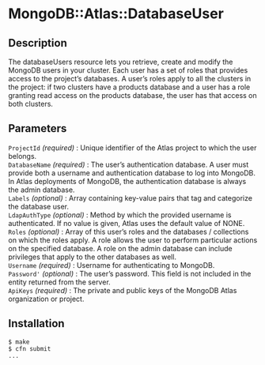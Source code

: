 # MongoDB::Atlas::DatabaseUser

## Description
The databaseUsers resource lets you retrieve, create and modify the MongoDB users in your cluster. Each user has a set of roles that provides access to the project’s databases. A user’s roles apply to all the clusters in the project: if two clusters have a products database and a user has a role granting read access on the products database, the user has that access on both clusters.

## Parameters
`ProjectId` *(required)* : Unique identifier of the Atlas project to which the user belongs.<br>
`DatabaseName` *(required)* : The user’s authentication database. A user must provide both a username and authentication database to log into MongoDB. In Atlas deployments of MongoDB, the authentication database is always the admin database.<br>
`Labels` *(optional)* : Array containing key-value pairs that tag and categorize the database user.<br>
`LdapAuthType` *(optional)* : Method by which the provided username is authenticated. If no value is given, Atlas uses the default value of NONE.<br>
`Roles` *(optional)* : Array of this user’s roles and the databases / collections on which the roles apply. A role allows the user to perform particular actions on the specified database. A role on the admin database can include privileges that apply to the other databases as well.<br>
`Username` *(required)* : Username for authenticating to MongoDB.<br>
`Password'` *(optional)* : The user’s password. This field is not included in the entity returned from the server.<br>
`ApiKeys` *(required)* : The private and public keys of the MongoDB Atlas organization or project.<br>

## Installation
    $ make
    $ cfn submit
    ...
